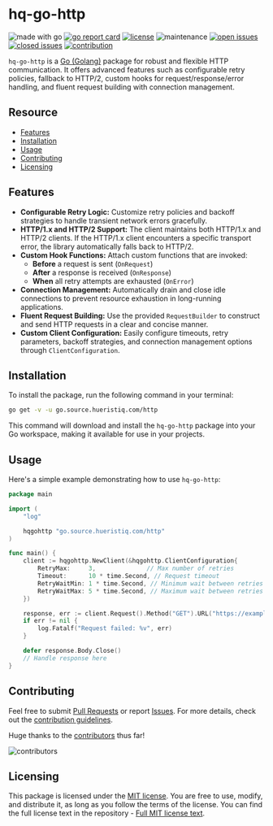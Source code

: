 # hq-go-http

![made with go](https://img.shields.io/badge/made%20with-Go-1E90FF.svg) [![go report card](https://goreportcard.com/badge/github.com/hueristiq/hq-go-http)](https://goreportcard.com/report/github.com/hueristiq/hq-go-http) [![license](https://img.shields.io/badge/license-MIT-gray.svg?color=1E90FF)](https://github.com/hueristiq/hq-go-http/blob/master/LICENSE) ![maintenance](https://img.shields.io/badge/maintained%3F-yes-1E90FF.svg) [![open issues](https://img.shields.io/github/issues-raw/hueristiq/hq-go-http.svg?style=flat&color=1E90FF)](https://github.com/hueristiq/hq-go-http/issues?q=is:issue+is:open) [![closed issues](https://img.shields.io/github/issues-closed-raw/hueristiq/hq-go-http.svg?style=flat&color=1E90FF)](https://github.com/hueristiq/hq-go-http/issues?q=is:issue+is:closed) [![contribution](https://img.shields.io/badge/contributions-welcome-1E90FF.svg)](https://github.com/hueristiq/hq-go-http/blob/master/CONTRIBUTING.md)

`hq-go-http` is a [Go (Golang)](http://golang.org/) package for robust and flexible HTTP communication. It offers advanced features such as configurable retry policies, fallback to HTTP/2, custom hooks for request/response/error handling, and fluent request building with connection management.

## Resource

* [Features](#features)
* [Installation](#installation)
* [Usage](#usage)
* [Contributing](#contributing)
* [Licensing](#licensing)

## Features

- **Configurable Retry Logic:** Customize retry policies and backoff strategies to handle transient network errors gracefully.
- **HTTP/1.x and HTTP/2 Support:** The client maintains both HTTP/1.x and HTTP/2 clients. If the HTTP/1.x client encounters a specific transport error, the library automatically falls back to HTTP/2.
- **Custom Hook Functions:** Attach custom functions that are invoked:
	- **Before** a request is sent (`OnRequest`)
	- **After** a response is received (`OnResponse`)
	- **When** all retry attempts are exhausted (`OnError`)
- **Connection Management:** Automatically drain and close idle connections to prevent resource exhaustion in long-running applications.
- **Fluent Request Building:** Use the provided `RequestBuilder` to construct and send HTTP requests in a clear and concise manner.
- **Custom Client Configuration:** Easily configure timeouts, retry parameters, backoff strategies, and connection management options through `ClientConfiguration`.

## Installation

To install the package, run the following command in your terminal:

```bash
go get -v -u go.source.hueristiq.com/http
```

This command will download and install the `hq-go-http` package into your Go workspace, making it available for use in your projects.

## Usage

Here's a simple example demonstrating how to use `hq-go-http`:

```go
package main

import (
	"log"

	hqgohttp "go.source.hueristiq.com/http"
)

func main() {
	client := hqgohttp.NewClient(&hqgohttp.ClientConfiguration{
		RetryMax:     3,              // Max number of retries
		Timeout:      10 * time.Second, // Request timeout
		RetryWaitMin: 1 * time.Second, // Minimum wait between retries
		RetryWaitMax: 5 * time.Second, // Maximum wait between retries
	})

	response, err := client.Request().Method("GET").URL("https://example.com").Send()
	if err != nil {
		log.Fatalf("Request failed: %v", err)
	}

	defer response.Body.Close()
	// Handle response here
}
```

## Contributing

Feel free to submit [Pull Requests](https://github.com/hueristiq/hq-go-http/pulls) or report [Issues](https://github.com/hueristiq/hq-go-http/issues). For more details, check out the [contribution guidelines](https://github.com/hueristiq/hq-go-http/blob/master/CONTRIBUTING.md).

Huge thanks to the [contributors](https://github.com/hueristiq/hq-go-http/graphs/contributors) thus far!

![contributors](https://contrib.rocks/image?repo=hueristiq/hq-go-http&max=500)

## Licensing

This package is licensed under the [MIT license](https://opensource.org/license/mit). You are free to use, modify, and distribute it, as long as you follow the terms of the license. You can find the full license text in the repository - [Full MIT license text](https://github.com/hueristiq/hq-go-http/blob/master/LICENSE).